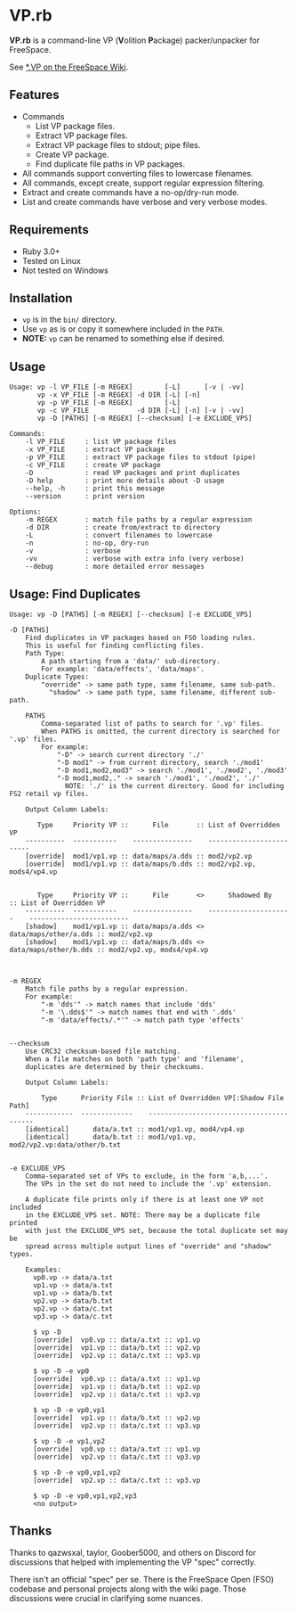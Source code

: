 # VP.rb

**VP.rb** is a command-line VP (**V**olition **P**ackage) packer/unpacker for FreeSpace.

See [*.VP on the FreeSpace Wiki](https://wiki.hard-light.net/index.php/*.VP).


## Features

* Commands
    - List VP package files.
    - Extract VP package files.
    - Extract VP package files to stdout; pipe files.
    - Create VP package.
    - Find duplicate file paths in VP packages.
* All commands support converting files to lowercase filenames.
* All commands, except create, support regular expression filtering.
* Extract and create commands have a no-op/dry-run mode.
* List and create commands have verbose and very verbose modes.


## Requirements

* Ruby 3.0+
* Tested on Linux
* Not tested on Windows


## Installation

* `vp` is in the `bin/` directory.
* Use `vp` as is or copy it somewhere included in the `PATH`.
* **NOTE:** `vp` can be renamed to something else if desired.


## Usage

```
Usage: vp -l VP_FILE [-m REGEX]        [-L]      [-v | -vv]
       vp -x VP_FILE [-m REGEX] -d DIR [-L] [-n]
       vp -p VP_FILE [-m REGEX]        [-L]
       vp -c VP_FILE            -d DIR [-L] [-n] [-v | -vv]
       vp -D [PATHS] [-m REGEX] [--checksum] [-e EXCLUDE_VPS]

Commands:
    -l VP_FILE     : list VP package files
    -x VP_FILE     : extract VP package
    -p VP_FILE     : extract VP package files to stdout (pipe)
    -c VP_FILE     : create VP package
    -D             : read VP packages and print duplicates
    -D help        : print more details about -D usage
    --help, -h     : print this message
    --version      : print version

Options:
    -m REGEX       : match file paths by a regular expression
    -d DIR         : create from/extract to directory
    -L             : convert filenames to lowercase
    -n             : no-op, dry-run
    -v             : verbose
    -vv            : verbose with extra info (very verbose)
    --debug        : more detailed error messages
```


## Usage: Find Duplicates

```
Usage: vp -D [PATHS] [-m REGEX] [--checksum] [-e EXCLUDE_VPS]

-D [PATHS]
    Find duplicates in VP packages based on FSO loading rules.
    This is useful for finding conflicting files.
    Path Type:
        A path starting from a 'data/' sub-directory.
        For example: 'data/effects', 'data/maps'.
    Duplicate Types:
        "override" -> same path type, same filename, same sub-path.
          "shadow" -> same path type, same filename, different sub-path.

    PATHS
        Comma-separated list of paths to search for '.vp' files.
        When PATHS is omitted, the current directory is searched for '.vp' files.
        For example:
            "-D" -> search current directory './'
            "-D mod1" -> from current directory, search './mod1'
            "-D mod1,mod2,mod3" -> search './mod1', './mod2', './mod3'
            "-D mod1,mod2,." -> search './mod1', './mod2', './'
              NOTE: './' is the current directory. Good for including FS2 retail vp files.

    Output Column Labels:

       Type     Priority VP ::      File       :: List of Overridden VP
    ----------  -----------    ---------------    -------------------------
    [override]  mod1/vp1.vp :: data/maps/a.dds :: mod2/vp2.vp
    [override]  mod1/vp1.vp :: data/maps/b.dds :: mod2/vp2.vp, mods4/vp4.vp


       Type     Priority VP ::      File       <>      Shadowed By      :: List of Overridden VP
    ----------  -----------    ---------------    ---------------------    -------------------------
    [shadow]    mod1/vp1.vp :: data/maps/a.dds <> data/maps/other/a.dds :: mod2/vp2.vp
    [shadow]    mod1/vp1.vp :: data/maps/b.dds <> data/maps/other/b.dds :: mod2/vp2.vp, mods4/vp4.vp



-m REGEX
    Match file paths by a regular expression.
    For example:
        "-m 'dds'" -> match names that include 'dds'
        "-m '\.dds$'" -> match names that end with '.dds'
        "-m 'data/effects/.*'" -> match path type 'effects'


--checksum
    Use CRC32 checksum-based file matching.
    When a file matches on both 'path type' and 'filename',
    duplicates are determined by their checksums.

    Output Column Labels:

        Type      Priority File :: List of Overridden VP[:Shadow File Path]
    ------------  -------------    -----------------------------------------
    [identical]      data/a.txt :: mod1/vp1.vp, mod4/vp4.vp
    [identical]      data/b.txt :: mod1/vp1.vp, mod2/vp2.vp:data/other/b.txt


-e EXCLUDE_VPS
    Comma-separated set of VPs to exclude, in the form 'a,b,...'.
    The VPs in the set do not need to include the '.vp' extension.

    A duplicate file prints only if there is at least one VP not included
    in the EXCLUDE_VPS set. NOTE: There may be a duplicate file printed
    with just the EXCLUDE_VPS set, because the total duplicate set may be
    spread across multiple output lines of "override" and "shadow" types.

    Examples:
      vp0.vp -> data/a.txt
      vp1.vp -> data/a.txt
      vp1.vp -> data/b.txt
      vp2.vp -> data/b.txt
      vp2.vp -> data/c.txt
      vp3.vp -> data/c.txt

      $ vp -D
      [override]  vp0.vp :: data/a.txt :: vp1.vp
      [override]  vp1.vp :: data/b.txt :: vp2.vp
      [override]  vp2.vp :: data/c.txt :: vp3.vp

      $ vp -D -e vp0
      [override]  vp0.vp :: data/a.txt :: vp1.vp
      [override]  vp1.vp :: data/b.txt :: vp2.vp
      [override]  vp2.vp :: data/c.txt :: vp3.vp

      $ vp -D -e vp0,vp1
      [override]  vp1.vp :: data/b.txt :: vp2.vp
      [override]  vp2.vp :: data/c.txt :: vp3.vp

      $ vp -D -e vp1,vp2
      [override]  vp0.vp :: data/a.txt :: vp1.vp
      [override]  vp2.vp :: data/c.txt :: vp3.vp

      $ vp -D -e vp0,vp1,vp2
      [override]  vp2.vp :: data/c.txt :: vp3.vp

      $ vp -D -e vp0,vp1,vp2,vp3
      <no output>
```


## Thanks

Thanks to qazwsxal, taylor, Goober5000, and others on Discord for
discussions that helped with implementing the VP "spec" correctly.

There isn't an official "spec" per se. There is the FreeSpace Open
(FSO) codebase and personal projects along with the wiki page. Those
discussions were crucial in clarifying some nuances.
